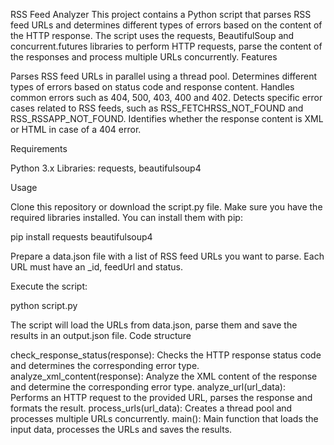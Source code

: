 RSS Feed Analyzer
This project contains a Python script that parses RSS feed URLs and determines different types of errors based on the content of the HTTP response. The script uses the requests, BeautifulSoup and concurrent.futures libraries to perform HTTP requests, parse the content of the responses and process multiple URLs concurrently.
Features

Parses RSS feed URLs in parallel using a thread pool.
Determines different types of errors based on status code and response content.
Handles common errors such as 404, 500, 403, 400 and 402.
Detects specific error cases related to RSS feeds, such as RSS_FETCHRSS_NOT_FOUND and RSS_RSSAPP_NOT_FOUND.
Identifies whether the response content is XML or HTML in case of a 404 error.

Requirements

Python 3.x
Libraries: requests, beautifulsoup4

Usage

Clone this repository or download the script.py file.
Make sure you have the required libraries installed. You can install them with pip:

pip install requests beautifulsoup4

Prepare a data.json file with a list of RSS feed URLs you want to parse. Each URL must have an _id, feedUrl and status. 

Execute the script:

python script.py

The script will load the URLs from data.json, parse them and save the results in an output.json file.
Code structure

check_response_status(response): Checks the HTTP response status code and determines the corresponding error type.
analyze_xml_content(response): Analyze the XML content of the response and determine the corresponding error type.
analyze_url(url_data): Performs an HTTP request to the provided URL, parses the response and formats the result.
process_urls(url_data): Creates a thread pool and processes multiple URLs concurrently.
main(): Main function that loads the input data, processes the URLs and saves the results.



